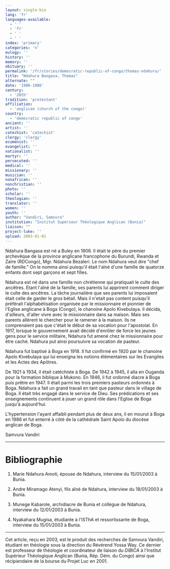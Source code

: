 ```yaml
---
layout: single-bio
lang: 'fr'
languages-available:
  - ' '
  - 'fr'
  - ' '
  - ' '
index: 'primary'
categories: 'n'
eulogy: ''
history: ''
memory: ''
obituary: ''
permalink: '/fr/stories/democratic-republic-of-congo/thomas-ndahura/'
title: "Ndahura Bangasa, Thomas"
alternate: ""
date: '1906-1986'
century:
  - '20th'
tradition: 'protestant'
affiliation:
  - 'anglican (church of the congo)'
country:
  - 'democratic republic of congo'
ancient: ''
artist: ''
catechist: 'catechist'
clergy: 'clergy'
ecumenist: ''
evangelist: ''
nationalist: ''
martyr: ''
persecuted: ''
medical: ''
missionary: ''
musician: ''
nonafrican: ''
nonchristian: ''
photo: ''
scholar: ''
theologian: ''
translator: ''
women: ''
youth: ''
author: "Vandiri, Samvura"
institution: "Institut Supérieur Théologique Anglican (Bunia)"
liaison: ""
project-luke: ''
upload: 2003-01-01
---
```




Ndahura Bangasa est né a Buley en 1906. Il était le père du premier archevêque de la province anglicane francophone du Burundi, Rwanda et Zaïre (RDCongo), Mgr. Ndahura Bezaleri. Le nom Ndahura veut dire "chef de famille." On le nomma ainsi puisqu'il était l'aîné d'une famille de quatorze enfants dont sept garçons et sept filles.

Ndahura est né dans une famille non chrétienne qui pratiquait le culte des ancêtres. Etant l'aîné de la famille, ses parents lui apprirent comment diriger le culte des ancêtres. La tâche journalière que ses parents lui imposaient était celle de garder le gros bétail.  Mais il n'etait pas content puisqu'il préférait l'alphabétisation organisée par le missionnaire et pionnier de l'Eglise anglicane à Boga (Congo), le chanoine Apolo Kivebulaya. Il décida, d'ailleurs, d'aller vivre avec le missionnaire dans sa maison. Mais ses parents allèrent le chercher pour le ramener à la maison.  Ils ne comprenaient pas que c'était le début de sa vocation pour l'apostolat. En 1917, lorsque le gouvernement avait décidé d'enrôler de force les jeunes gens pour le service militaire, Ndahura fut amené chez le missionnaire pour être caché. Ndahura put ainsi poursuivre sa vocation de pasteur.

Ndahura fut baptisé à Boga en 1918.  Il fut confirmé en 1920 par le chanoine Apolo Kivebulaya qui lui enseigna les notions élémentaires sur les Evangiles et les Actes des Apôtres.

De 1921 à 1934, il était catéchiste à Boga. De 1942 à 1945, il alla en Ouganda pour la formation biblique à Mukono. En 1946, il fut ordonné diacre à Boga puis prêtre en 1947. Il était parmi les trois premiers pasteurs ordonnés à Boga. Ndahura a fait un grand travail en tant que pasteur dans le village de Boga. Il était très engagé dans le service de Dieu. Ses prédications et ses enseignements continuent à jouer un grand rôle dans l'Eglise de Boga jusqu'à aujourd'hui.

L'hypertension l'ayant affaibli pendant plus de deux ans, il en mourut à Boga en 1986 et fut enterré à côté de la cathédrale Saint Apolo du diocèse anglican de Boga.

Samvura Vandiri

---

# Bibliographie

1. Marie Ndahura Amoti, épouse de Ndahura, interview du 15/01/2003 à Bunia.

2. Andre Miramago Atenyi, fils aîné de Ndahura, interview du 18/01/2003 à Bunia.

3. Munege Kabarole, archidiacre de Bunia et collègue de Ndahura, interview du 12/01/2003 à Bunia.

4. Nyakahara Mugisa, étudiante à l'ISThA et ressortissante de Boga, interview du 15/01/2003 à Bunia.

---

Cet article, re&ccedil;u en 2003, est le produit des recherches de Samvura Vandiri, &eacute;tudiant en th&eacute;ologie sous la direction du R&eacute;v&eacute;rend Yossa Way.  Ce dernier est professeur de th&eacute;ologie et coordinateur de liaison du *DIBICA* &agrave; l'Institut Sup&eacute;rieur Th&eacute;ologique Anglican (Bunia, R&eacute;p. D&eacute;m. du Congo) ainsi que r&eacute;cipiendaire de la bourse du Projet Luc en 2001.
